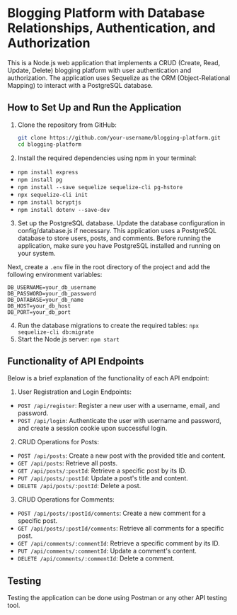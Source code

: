 # Blogging Platform with Database Relationships, Authentication, and Authorization

This is a Node.js web application that implements a CRUD (Create, Read, Update, Delete) blogging platform with user authentication and authorization. The application uses Sequelize as the ORM (Object-Relational Mapping) to interact with a PostgreSQL database.

## How to Set Up and Run the Application

1. Clone the repository from GitHub:
    ```bash
    git clone https://github.com/your-username/blogging-platform.git
    cd blogging-platform

2. Install the required dependencies using npm in your terminal:
- `npm install express`
- `npm install pg`
- `npm install --save sequelize sequelize-cli pg-hstore`
- `npx sequelize-cli init`
- `npm install bcryptjs`
- `npm install dotenv --save-dev`

3. Set up the PostgreSQL database. Update the database configuration in config/database.js if necessary.
This application uses a PostgreSQL database to store users, posts, and comments. Before running the application, make sure you have PostgreSQL installed and running on your system.

Next, create a `.env` file in the root directory of the project and add the following environment variables:
```
DB_USERNAME=your_db_username
DB_PASSWORD=your_db_password
DB_DATABASE=your_db_name
DB_HOST=your_db_host
DB_PORT=your_db_port
```

4. Run the database migrations to create the required tables:
`npx sequelize-cli db:migrate`
5. Start the Node.js server:
`npm start`

## Functionality of API Endpoints
Below is a brief explanation of the functionality of each API endpoint:

1. User Registration and Login Endpoints:

- `POST /api/register`: Register a new user with a username, email, and password.
- `POST /api/login`: Authenticate the user with username and password, and create a session cookie upon successful login.

2. CRUD Operations for Posts:

- `POST /api/posts`: Create a new post with the provided title and content.
- `GET /api/posts`: Retrieve all posts.
- `GET /api/posts/:postId`: Retrieve a specific post by its ID.
- `PUT /api/posts/:postId`: Update a post's title and content.
- `DELETE /api/posts/:postId`: Delete a post.

3. CRUD Operations for Comments:

- `POST /api/posts/:postId/comments`: Create a new comment for a specific post.
- `GET /api/posts/:postId/comments`: Retrieve all comments for a specific post.
- `GET /api/comments/:commentId`: Retrieve a specific comment by its ID.
- `PUT /api/comments/:commentId`: Update a comment's content.
- `DELETE /api/comments/:commentId`: Delete a comment.

## Testing
Testing the application can be done using Postman or any other API testing tool.